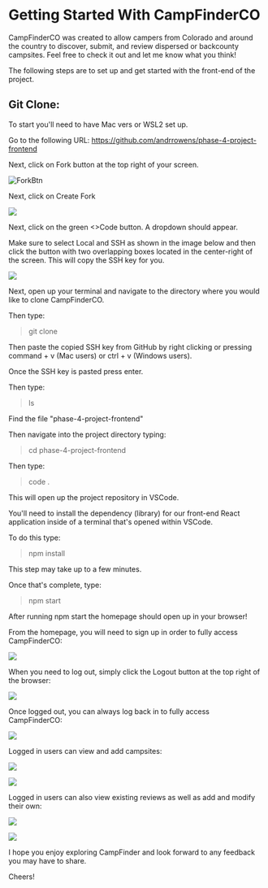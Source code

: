 # Getting Started With CampFinderCO

CampFinderCO was created to allow campers from Colorado and around the country to discover, submit, and review dispersed or backcounty campsites. Feel free to check it out and let me know what you think!

The following steps are to set up and get started with the front-end of the project.

## Git Clone:

To start you'll need to have Mac vers or WSL2 set up.

Go to the following URL: https://github.com/andrrowens/phase-4-project-frontend

Next, click on Fork button at the top right of your screen.

![ForkBtn](https://www.earthdatascience.org/images/earth-analytics/git-version-control/githubguides-bootcamp-fork.png)

Next, click on Create Fork

![](https://github.com/jccaropino7786/legendary-phase1-project/blob/main/images%20and%20gifs/create%20fork.PNG?raw=true)

Next, click on the green <>Code button. A dropdown should appear. 

Make sure to select Local and SSH as shown in the image below and then click the button with two overlapping boxes located in the center-right of the screen. This will copy the SSH key for you.

![](https://i.imgur.com/EH3a3m8.png)

Next, open up your terminal and navigate to the directory where you would like to clone CampFinderCO.

Then type: 

> git clone

Then paste the copied SSH key from GitHub by right clicking or pressing command + v (Mac users) or ctrl + v (Windows users).

Once the SSH key is pasted press enter.

Then type:

> ls

Find the file "phase-4-project-frontend"

Then navigate into the project directory typing:

> cd phase-4-project-frontend


Then type:

> code .

This will open up the project repository in VSCode.


You'll need to install the dependency (library) for our front-end React application inside of a terminal that's opened within VSCode.

To do this type:

 > npm install

 This step may take up to a few minutes.

 Once that's complete, type:

 > npm start

After running npm start the homepage should open up in your browser!

From the homepage, you will need to sign up in order to fully access CampFinderCO:

![](https://i.imgur.com/f8hemUO.png)

When you need to log out, simply click the Logout button at the top right of the browser:

![](https://i.imgur.com/avkIhvx.png)

Once logged out, you can always log back in to fully access CampFinderCO:

![](https://i.imgur.com/eOFRln9.png)

Logged in users can view and add campsites:

![](https://i.imgur.com/wQszowV.png)

![](https://i.imgur.com/wp5Gc4E.png)

Logged in users can also view existing reviews as well as add and modify their own:

![](https://i.imgur.com/KUdFXBV.png)

![](https://i.imgur.com/YAEM5JT.png)

I hope you enjoy exploring CampFinder and look forward to any feedback you may have to share.

Cheers!

